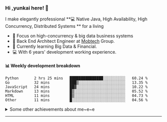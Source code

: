 ### Hi ,yunkai here! :wave: 

I make elegantly professional **💻 Native Java, High Availability, High Concurrency, Distributed Systems ** for a living

* 🧐   Focus on high-concurrency & big data business systems
* 💼   Back End Architect Engineer at [Mobtech](https://www.mob.com/) Group.
* 🌱   Currently learning Big Data & Financial.
* 💻   With 6 years' development working experience.

#### :bar_chart: Weekly development breakdown

<!--START_SECTION:waka-->

```text
Python       2 hrs 25 mins   ███████████████░░░░░░░░░░   60.24 %
Go           32 mins         ███▒░░░░░░░░░░░░░░░░░░░░░   13.35 %
JavaScript   24 mins         ██▓░░░░░░░░░░░░░░░░░░░░░░   10.22 %
Markdown     13 mins         █▒░░░░░░░░░░░░░░░░░░░░░░░   05.52 %
HTML         11 mins         █▒░░░░░░░░░░░░░░░░░░░░░░░   04.73 %
Other        11 mins         █░░░░░░░░░░░░░░░░░░░░░░░░   04.56 %
```

<!--END_SECTION:waka-->

<details>
  <summary>Some other achievements about me~e~e</summary>
  <br>

* 👑   Some GitHub statistical reports:

<p align="center">
<img align="center" src="https://github-readme-stats.vercel.app/api/top-langs/?username=JanYunkai&hide_langs_below=1&theme=default&line_height=27&layout=compact" />
<img align="center" src="https://github-readme-stats.vercel.app/api?username=JanYunkai&show_icons=true&count_private=true&include_all_commits=true&line_height=21&layout=compact" alt="halfrost's Github Stats" />
<img align="center" src="https://github-profile-trophy.vercel.app/?username=JanYunkai&column=7" alt="JanYunkai's Github Trophy" />
</p>

</details>

---
